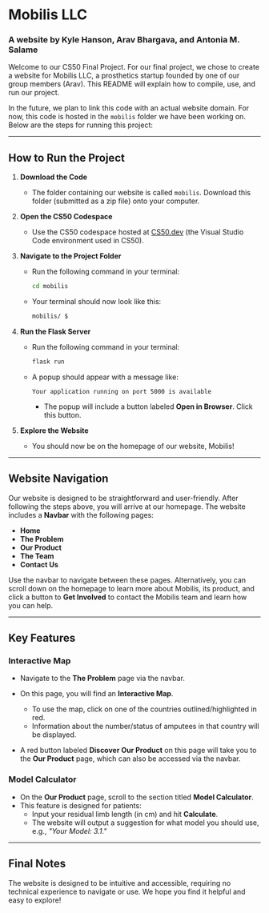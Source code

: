 # Mobilis LLC
### A website by Kyle Hanson, Arav Bhargava, and Antonia M. Salame

Welcome to our CS50 Final Project. For our final project, we chose to create a website for Mobilis LLC, a prosthetics startup founded by one of our group members (Arav). This README will explain how to compile, use, and run our project.

In the future, we plan to link this code with an actual website domain. For now, this code is hosted in the `mobilis` folder we have been working on. Below are the steps for running this project:

---

## How to Run the Project

1. **Download the Code**
   - The folder containing our website is called `mobilis`. Download this folder (submitted as a zip file) onto your computer.

2. **Open the CS50 Codespace**
   - Use the CS50 codespace hosted at [CS50.dev](https://cs50.dev) (the Visual Studio Code environment used in CS50).

3. **Navigate to the Project Folder**
   - Run the following command in your terminal:
     ```bash
     cd mobilis
     ```
   - Your terminal should now look like this:
     ```bash
     mobilis/ $
     ```

4. **Run the Flask Server**
   - Run the following command in your terminal:
     ```bash
     flask run
     ```
   - A popup should appear with a message like:
     ```
     Your application running on port 5000 is available
     ```
     - The popup will include a button labeled **Open in Browser**. Click this button.

5. **Explore the Website**
   - You should now be on the homepage of our website, Mobilis!

---

## Website Navigation

Our website is designed to be straightforward and user-friendly. After following the steps above, you will arrive at our homepage. The website includes a **Navbar** with the following pages:
- **Home**
- **The Problem**
- **Our Product**
- **The Team**
- **Contact Us**

Use the navbar to navigate between these pages. Alternatively, you can scroll down on the homepage to learn more about Mobilis, its product, and click a button to **Get Involved** to contact the Mobilis team and learn how you can help.

---

## Key Features

### **Interactive Map**
- Navigate to the **The Problem** page via the navbar.
- On this page, you will find an **Interactive Map**.
  - To use the map, click on one of the countries outlined/highlighted in red.
  - Information about the number/status of amputees in that country will be displayed.

- A red button labeled **Discover Our Product** on this page will take you to the **Our Product** page, which can also be accessed via the navbar.

### **Model Calculator**
- On the **Our Product** page, scroll to the section titled **Model Calculator**.
- This feature is designed for patients:
  - Input your residual limb length (in cm) and hit **Calculate**.
  - The website will output a suggestion for what model you should use, e.g., *"Your Model: 3.1."*

---

## Final Notes

The website is designed to be intuitive and accessible, requiring no technical experience to navigate or use. We hope you find it helpful and easy to explore!
